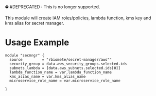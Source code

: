 ⛔️ #DEPRECATED : This is no longer supported.



This module will create  IAM roles/policies, lambda function, kms key and kms alias for secret manager.
 

# Usage Example
``` hcl
module "secmngr" {
  source         = "rbiomete/secret-manager/aws""
  security_group = data.aws_security_groups.selected.ids
  subnets_lambda = [data.aws_subnets.selected.ids[0]]
  lambda_function_name = var.lambda_function_name
  kms_alias_name = var.kms_alias_name
  microservice_role_name = var.microservice_role_name

}
```

